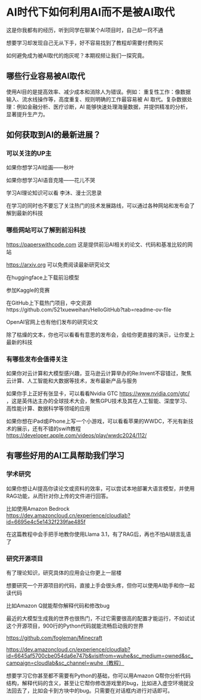 # AI时代下如何利用AI而不是被AI取代

这是你我都有的经历，听到同学在聊某个AI项目时，自己却一窍不通

想要学习却发现自己无从下手，好不容易找到了教程却需要付费购买

如何避免成为被AI取代的炮灰呢？本期视频让我们一探究竟。

## 哪些行业容易被AI取代

使用AI目的是提高效率、减少成本和消除人为错误。例如：
重复性工作：像数据输入、流水线操作等，高度重复、规则明确的工作最容易被 AI 取代。复杂数据处理：例如金融分析、医疗诊断，AI 能够快速处理海量数据，并提供精准的分析，显著提升生产力。

## 如何获取到AI的最新进展？

### 可以关注的UP主

如果你想学习AI绘画——秋叶

如果你想学习AI语音克隆——花儿不哭

学习AI理论知识可以看 李沐、漫士沉思录

在学习的同时也不要忘了关注热门的技术发展路线，可以通过各种网站和发布会了解到最新的科技

### 哪些网站可以了解到前沿科技

https://paperswithcode.com 这是提供前沿AI相关的论文、代码和基准比较的网站

https://arxiv.org 可以免费阅读最新研究论文

在huggingface上下载前沿模型

参加Kaggle的竞赛

在GitHub上下载热门项目，中文资源https://github.com/521xueweihan/HelloGitHub?tab=readme-ov-file

OpenAI官网上也有他们发布的研究论文

除了枯燥的文本，你也可以看看有意思的发布会，会给你更直接的演示，让你爱上最新的科技

### 有哪些发布会值得关注

如果你对云计算和大模型感兴趣，亚马逊云计算举办的Re:Invent不容错过，聚焦云计算、人工智能和大数据等技术，发布最新产品与服务

如果你手上正好有张显卡，可以看看Nvidia GTC https://www.nvidia.com/gtc/ ，这是英伟达主办的全球技术大会，聚焦GPU技术及其在人工智能、深度学习、高性能计算、数据科学等领域的应用

如果你想在iPad或iPhone上写一个小游戏，可以看看苹果的WWDC，不光有新技术的展示，还有不错的swift教程
https://developer.apple.com/videos/play/wwdc2024/112/

## 有哪些好用的AI工具帮助我们学习

### 学术研究

如果你想让AI提高你读论文或资料的效率，可以尝试本地部署大语言模型，并使用RAG功能，从而针对你上传的文件进行回答。

比如使用Amazon Bedrock https://dev.amazoncloud.cn/experience/cloudlab?id=6695e4c5e1432f239fae485f

在这篇教程中会手把手地教你使用Llama 3.1，有了RAG后，再也不怕AI胡言乱语了


### 研究开源项目

有了理论知识，研究具体的应用会让你更上一层楼

想要研究一个开源项目的代码，直接上手会很头疼，但你可以使用AI助手和你一起读代码

比如Amazon Q就能帮你解释代码和修改bug

最近的大模型生成我的世界也很热门，不过它需要很高的配置才能运行，不如试试这个开源项目，900行的Python代码就能流畅启动我的世界 

https://github.com/fogleman/Minecraft

https://dev.amazoncloud.cn/experience/cloudlab?id=6645af5700cbe054da6e747b&visitfrom=wuhe&sc_medium=owned&sc_campaign=cloudlab&sc_channel=wuhe（教程）

想要学习它你甚至都不需要有Python的基础，你可以用Amazon Q帮你分析代码结构，解释代码的含义，甚至让它帮你修改游戏里的bug，比如进入虚空环境就没法回去了，比如会卡到方块中的bug。只需要在对话框内进行对话即可。

